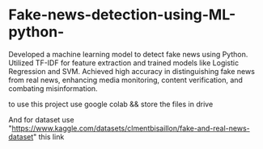 # Fake-news-detection-using-ML-python-
Developed a machine learning model to detect fake news using Python. Utilized TF-IDF for feature extraction and trained models like Logistic Regression and SVM. Achieved high accuracy in distinguishing fake news from real news, enhancing media monitoring, content verification, and combating misinformation.

to use this project 
  use google colab &&
  store the files in drive



And for dataset use "https://www.kaggle.com/datasets/clmentbisaillon/fake-and-real-news-dataset" this link
